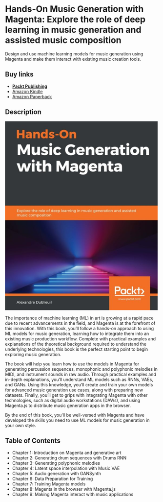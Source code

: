 # Hands-On Music Generation with Magenta: Explore the role of deep learning in music generation and assisted music composition

Design and use machine learning models for music generation using Magenta and make them interact with existing music creation tools.

## Buy links

- **[Packt Publishing](https://www.packtpub.com/eu/data/hands-on-music-generation-with-magenta)**
- [Amazon Kindle](https://www.amazon.com/Hands-Music-Generation-Magenta-composition-ebook/dp/B0847S8R48)
- [Amazon Paperback](https://www.amazon.com/Hands-Music-Generation-Magenta-composition/dp/1838824413)

## Description

<img width="500px" src="cover-music-generation-with-magenta-book.jpeg" alt="Cover Music Generation With Magenta Book"/>

The importance of machine learning (ML) in art is growing at a rapid pace due to recent advancements in the field, and Magenta is at the forefront of this innovation. With this book, you’ll follow a hands-on approach to using ML models for music generation, learning how to integrate them into an existing music production workflow. Complete with practical examples and explanations of the theoretical background required to understand the underlying technologies, this book is the perfect starting point to begin exploring music generation.

The book will help you learn how to use the models in Magenta for generating percussion sequences, monophonic and polyphonic melodies in MIDI, and instrument sounds in raw audio. Through practical examples and in-depth explanations, you’ll understand ML models such as RNNs, VAEs, and GANs. Using this knowledge, you’ll create and train your own models for advanced music generation use cases, along with preparing new datasets. Finally, you’ll get to grips with integrating Magenta with other technologies, such as digital audio workstations (DAWs), and using Magenta.js to distribute music generation apps in the browser.

By the end of this book, you'll be well-versed with Magenta and have developed the skills you need to use ML models for music generation in your own style.

## Table of Contents

- Chapter 1: Introduction on Magenta and generative art
- Chapter 2: Generating drum sequences with Drums RNN
- Chapter 3: Generating polyphonic melodies
- Chapter 4: Latent space interpolation with Music VAE
- Chapter 5: Audio generation with GANSynth
- Chapter 6: Data Preparation for Training
- Chapter 7: Training Magenta models
- Chapter 8: Magenta in the browser with Magenta.js
- Chapter 9: Making Magenta interact with music applications

